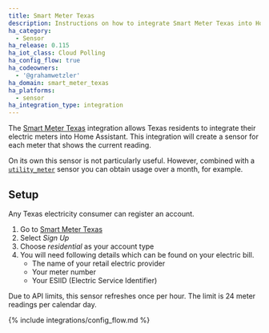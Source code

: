 ```yaml
---
title: Smart Meter Texas
description: Instructions on how to integrate Smart Meter Texas into Home Assistant.
ha_category:
  - Sensor
ha_release: 0.115
ha_iot_class: Cloud Polling
ha_config_flow: true
ha_codeowners:
  - '@grahamwetzler'
ha_domain: smart_meter_texas
ha_platforms:
  - sensor
ha_integration_type: integration
---
```


The [Smart Meter Texas](https://www.smartmetertexas.com/) integration allows Texas residents to integrate their electric meters into Home Assistant. This integration will create a sensor for each meter that shows the current reading.

On its own this sensor is not particularly useful. However, combined with a [`utility_meter`](/integrations/utility_meter/) sensor you can obtain usage over a month, for example.

## Setup

Any Texas electricity consumer can register an account.

1. Go to [Smart Meter Texas](https://www.smartmetertexas.com/)
2. Select _Sign Up_
3. Choose _residential_ as your account type
4. You will need following details which can be found on your electric bill.
    - The name of your retail electric provider
    - Your meter number
    - Your ESIID (Electric Service Identifier)

<div class='note'>
Due to API limits, this sensor refreshes once per hour. The limit is 24 meter readings per calendar day.
</div>

{% include integrations/config_flow.md %}
